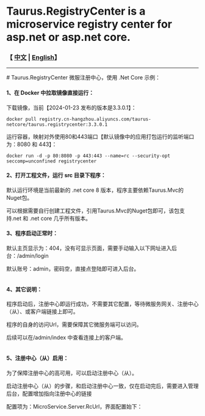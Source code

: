 # Taurus.RegistryCenter is a microservice registry center for asp.net or asp.net core.
<h3>【 <a href='./README.md'>中文</a> | <a href='./README_en.md'>English</a>】</h3>
<hr />
# Taurus.RegistryCenter 微服注册中心，使用 .Net Core 示例：
<h4>1、在 Docker 中拉取镜像直接运行：</h4>
<p>下载镜像，当前【2024-01-23 发布的版本是3.3.0.1】：</p>
<pre><code>docker pull registry.cn-hangzhou.aliyuncs.com/taurus-netcore/taurus.registrycenter:3.3.0.1</code></pre>
<p>运行容器，映射对外使用80和443端口【默认镜像中的应用打包运行的监听端口为：8080 和 443】：</p>
<pre><code>docker run -d -p 80:8080 -p 443:443 --name=rc --security-opt seccomp=unconfined registrycenter</code></pre>

<h4>2、打开工程文件，运行 src 目录下程序：</h4>
<p>默认运行环境是当前最新的 .net core 8 版本，程序主要依赖Taurus.Mvc的Nuget包。</p>
<p>可以根据需要自行创建工程文件，引用Taurus.Mvc的Nuget包即可，该包支持.net 和 .net core 几乎所有版本。</p>

<h4>3、程序启动正常时：</h4>
<p>默认主页显示为：404，没有可显示页面，需要手动输入以下网址进入后台：/admin/login</p>
<p>默认账号：admin，密码空，直接点登陆即可进入后台。</p>
<p><img src="https://img2023.cnblogs.com/blog/17408/202306/17408-20230606151806482-635586726.png" alt="" loading="lazy" class="medium-zoom-image"></p>

<h4>4、其它说明：</h4>
<p>程序启动后，注册中心即运行成功，不需要其它配置，等待微服务网关、注册中心（从）、或客户端链接上即可。</p>
<p>程序的自身的访问Url，需要保障其它微服务端可以访问。</p>
<p>后续可以在/admin/index 中查看连接上的客户端。</p>
<p><img src="https://img2023.cnblogs.com/blog/17408/202306/17408-20230606152004338-2079864972.png" alt="" loading="lazy" class="medium-zoom-image"></p>

<h4>5、注册中心（从）启用：</h4>
<p>为了保障注册中心的高可用，可以启动注册中心（从）。</p>
<p>启动注册中心（从）的步骤，和启动注册中心一致，仅在启动完后，需要进入管理后台，配置增加指向注册中心的链接</p>
<p>配置项为：MicroService.Server.RcUrl，界面配置始下：</p>
<p><img src="https://img2024.cnblogs.com/blog/17408/202401/17408-20240123173032033-311040766.png" alt="" loading="lazy" /></p>
<p></p>
